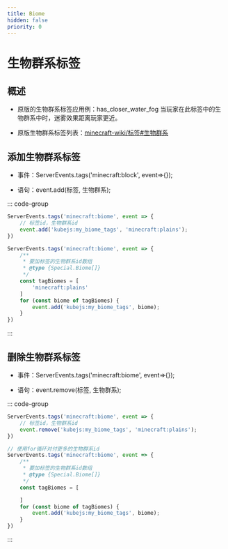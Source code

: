 ```yaml
---
title: Biome
hidden: false
priority: 0
---
```

# 生物群系标签

## 概述

- 原版的生物群系标签应用例：has_closer_water_fog 当玩家在此标签中的生物群系中时，迷雾效果距离玩家更近。

- 原版生物群系标签列表：[minecraft-wiki/标签#生物群系](https://zh.minecraft.wiki/w/%E6%A0%87%E7%AD%BE#%E7%94%9F%E7%89%A9%E7%BE%A4%E7%B3%BB)

## 添加生物群系标签

- 事件：ServerEvents.tags('minecraft:block', event=>{});

- 语句：event.add(标签, 生物群系);

::: code-group

```js
ServerEvents.tags('minecraft:biome', event => {
    // 标签id，生物群系id
    event.add('kubejs:my_biome_tags', 'minecraft:plains');
})
```

```js [KubeJS]
ServerEvents.tags('minecraft:biome', event => {
    /**
     * 要加标签的生物群系id数组
     * @type {Special.Biome[]}
     */
    const tagBiomes = [
        'minecraft:plains'
    ]
    for (const biome of tagBiomes) {
        event.add('kubejs:my_biome_tags', biome);
    }
})
```

:::

## 删除生物群系标签

- 事件：ServerEvents.tags('minecraft:biome', event=>{});

- 语句：event.remove(标签, 生物群系);

::: code-group

```js [KubeJS]
ServerEvents.tags('minecraft:biome', event => {
    // 标签id，生物群系id
    event.remove('kubejs:my_biome_tags', 'minecraft:plains');
})
```

```js
// 使用for循环对付更多的生物群系id
ServerEvents.tags('minecraft:biome', event => {
    /**
     * 要加标签的生物群系id数组
     * @type {Special.Biome[]}
     */
    const tagBiomes = [

    ]
    for (const biome of tagBiomes) {
        event.add('kubejs:my_biome_tags', biome);
    }
})
```

:::
